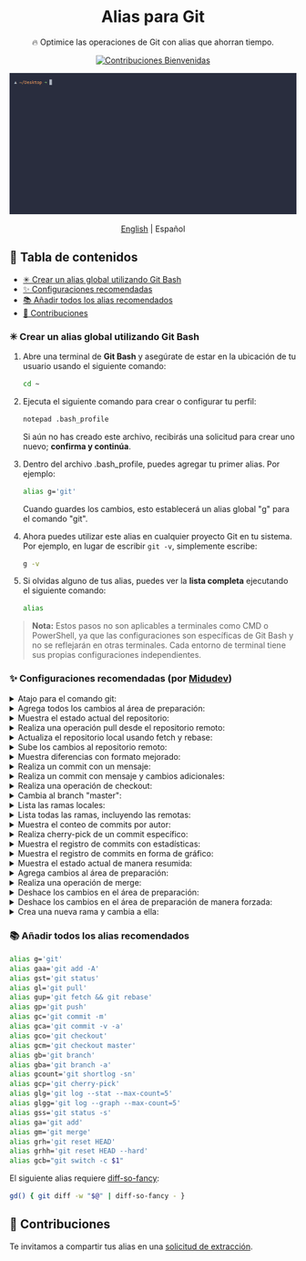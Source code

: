 <div align="center">
  <h1>Alias para Git</h1>
  <p>🔥 Optimice las operaciones de Git con alias que ahorran tiempo.</p>
  
  <a href="https://github.com/soyluisarrieta/git-aliases"> ![Contribuciones Bienvenidas](https://img.shields.io/badge/Contribuciones-bienvenidas-blue.svg) </a>
  
  
  <a href="https://github.com/soyluisarrieta/git-aliases"> ![Alias para git](./terminal-demo.gif) </a>

  [English](./README.md) | Español
</div>

<h2>📜 Tabla de contenidos</h2>

- [✳ Crear un alias global utilizando Git Bash](#✳-crear-un-alias-global-utilizando-git-bash)
- [✨ Configuraciones recomendadas](#✨-configuraciones-recomendadas-por-midudev)
- [📚 Añadir todos los alias recomendados](#📚-añadir-todos-los-alias-recomendados)
- [🧩 Contribuciones](#🧩-contribuciones)

### ✳ Crear un alias global utilizando Git Bash

1. Abre una terminal de **Git Bash** y asegúrate de estar en la ubicación de tu usuario usando el siguiente comando:
    ```bash
    cd ~
    ```
  
2. Ejecuta el siguiente comando para crear o configurar tu perfil:
    ```bash
    notepad .bash_profile
    ```
    Si aún no has creado este archivo, recibirás una solicitud para crear uno nuevo; **confirma y continúa**.

3. Dentro del archivo .bash_profile, puedes agregar tu primer alias. Por ejemplo:
    ```bash
    alias g='git'
    ```
    Cuando guardes los cambios, esto establecerá un alias global "g" para el comando "git".

4. Ahora puedes utilizar este alias en cualquier proyecto Git en tu sistema. Por ejemplo, en lugar de escribir `git -v`, simplemente escribe:
    ```bash
   g -v
    ```

5. Si olvidas alguno de tus alias, puedes ver la **lista completa** ejecutando el siguiente comando:
    ```bash
    alias
    ```

> **Nota:** Estos pasos no son aplicables a terminales como CMD o PowerShell, ya que las configuraciones son específicas de Git Bash y no se reflejarán en otras terminales. Cada entorno de terminal tiene sus propias configuraciones independientes.

### ✨ Configuraciones recomendadas (por [Midudev](https://github.com/midudev))

<details>
<summary>Atajo para el comando git:</summary>

- ⚙️ Configuración:

    ```bash
    alias g='git'
    ```

- 🚀 Uso:

    ```
    g
    ```
</details>

<details>
<summary>Agrega todos los cambios al área de preparación:</summary>

- ⚙️ Configuración:

    ```bash
    alias gaa='git add -A'
    ```

- 🚀 Uso:

    ```
    gaa
    ```
</details>

<details>
<summary>Muestra el estado actual del repositorio:</summary>

- ⚙️ Configuración:

    ```bash
    alias gst='git status'
    ```

- 🚀 Uso:

    ```
    gst
    ```
</details>

<details>
<summary>Realiza una operación pull desde el repositorio remoto:</summary>

- ⚙️ Configuración:

    ```bash
    alias gl='git pull'
    ```

- 🚀 Uso:

    ```
    gl
    ```
</details>

<details>
<summary>Actualiza el repositorio local usando fetch y rebase:</summary>

- ⚙️ Configuración:

    ```bash
    alias gup='git fetch && git rebase'
    ```

- 🚀 Uso:

    ```
    gup
    ```
</details>

<details>
<summary>Sube los cambios al repositorio remoto:</summary>

- ⚙️ Configuración:

    ```bash
    alias gp='git push'
    ```

- 🚀 Uso:

    ```
    gp
    ```
</details>

<details>
<summary>Muestra diferencias con formato mejorado:</summary>

El siguiente alias requiere [diff-so-fancy](https://www.npmjs.com/package/diff-so-fancy):

- ⚙️ Configuración:

    ```bash
    gd() { git diff -w "$@" | diff-so-fancy - }
    ```

- 🚀 Uso:

    ```
    gd
    ```
</details>

<details>
<summary>Realiza un commit con un mensaje:</summary>

- ⚙️ Configuración:

    ```bash
    alias gc='git commit -m'
    ```

- 🚀 Uso:

    ```
    gc "Mensaje del commit"
    ```
</details>

<details>
<summary>Realiza un commit con mensaje y cambios adicionales:</summary>

- ⚙️ Configuración:

    ```bash
    alias gca='git commit -v -a'
    ```

- 🚀 Uso:

    ```
    gca
    ```
</details>

<details>
<summary>Realiza una operación de checkout:</summary>

- ⚙️ Configuración:

    ```bash
    alias gco='git checkout'
    ```

- 🚀 Uso:

    ```
    gco <nombre_de_la_rama_o_commit>
    ```
</details>

<details>
<summary>Cambia al branch "master":</summary>

- ⚙️ Configuración:

    ```bash
    alias gcm='git checkout master'
    ```

- 🚀 Uso:

    ```
    gcm
    ```
</details>

<details>
<summary>Lista las ramas locales:</summary>

- ⚙️ Configuración:

    ```bash
    alias gb='git branch'
    ```

- 🚀 Uso:

    ```
    gb
    ```
</details>

<details>
<summary>Lista todas las ramas, incluyendo las remotas:</summary>

- ⚙️ Configuración:

    ```bash
    alias gba='git branch -a'
    ```

- 🚀 Uso:

    ```
    gba
    ```
</details>

<details>
<summary>Muestra el conteo de commits por autor:</summary>

- ⚙️ Configuración:

    ```bash
    alias gcount='git shortlog -sn'
    ```

- 🚀 Uso:

    ```
    gcount
    ```
</details>

<details>
<summary>Realiza cherry-pick de un commit específico:</summary>

- ⚙️ Configuración:

    ```bash
    alias gcp='git cherry-pick'
    ```

- 🚀 Uso:

    ```
    gcp <hash_del_commit>
    ```
</details>

<details>
<summary>Muestra el registro de commits con estadísticas:</summary>

- ⚙️ Configuración:

    ```bash
    alias glg='git log --stat --max-count=5'
    ```

- 🚀 Uso:

    ```
    glg
    ```
</details>

<details>
<summary>Muestra el registro de commits en forma de gráfico:</summary>

- ⚙️ Configuración:

    ```bash
    alias glgg='git log --graph --max-count=5'
    ```

- 🚀 Uso:

    ```
    glgg
    ```
</details>

<details>
<summary>Muestra el estado actual de manera resumida:</summary>

- ⚙️ Configuración:

    ```bash
    alias gss='git status -s'
    ```

- 🚀 Uso:

    ```
    gss
    ```
</details>

<details>
<summary>Agrega cambios al área de preparación:</summary>

- ⚙️ Configuración:

    ```bash
    alias ga='git add'
    ```

- 🚀 Uso:

    ```
    ga <nombre_del_archivo_o_directorio>
    ```
</details>

<details>
<summary>Realiza una operación de merge:</summary>

- ⚙️ Configuración:

    ```bash
    alias gm='git merge'
    ```

- 🚀 Uso:

    ```
    gm <nombre_de_la_rama_a_mergear>
    ```
</details>

<details>
<summary>Deshace los cambios en el área de preparación:</summary>

- ⚙️ Configuración:

    ```bash
    alias grh='git reset HEAD'
    ```

- 🚀 Uso:

    ```
    grh <nombre_del_archivo_o_directorio>
    ```
</details>

<details>
<summary>Deshace los cambios en el área de preparación de manera forzada:</summary>

- ⚙️ Configuración:

    ```bash
    alias grhh='git reset HEAD --hard'
    ```

- 🚀 Uso:

    ```
    grhh <nombre_del_archivo_o_directorio>
    ```
</details>

<details>
<summary>Crea una nueva rama y cambia a ella:</summary>

- ⚙️ Configuración:

    ```bash
    alias gcb="git switch -c \$1"
    ```

- 🚀 Uso:

    ```
    gcb <nombre_de_la_nueva_rama>
    ```
</details>

### 📚 Añadir todos los alias recomendados

```bash
alias g='git'
alias gaa='git add -A'
alias gst='git status'
alias gl='git pull'
alias gup='git fetch && git rebase'
alias gp='git push'
alias gc='git commit -m'
alias gca='git commit -v -a'
alias gco='git checkout'
alias gcm='git checkout master'
alias gb='git branch'
alias gba='git branch -a'
alias gcount='git shortlog -sn'
alias gcp='git cherry-pick'
alias glg='git log --stat --max-count=5'
alias glgg='git log --graph --max-count=5'
alias gss='git status -s'
alias ga='git add'
alias gm='git merge'
alias grh='git reset HEAD'
alias grhh='git reset HEAD --hard'
alias gcb="git switch -c $1"
```

El siguiente alias requiere [diff-so-fancy](https://www.npmjs.com/package/diff-so-fancy):
```bash
gd() { git diff -w "$@" | diff-so-fancy - }
```

## 🧩 Contribuciones

Te invitamos a compartir tus alias en una [solicitud de extracción](https://github.com/soyluisarrieta/git-aliases/pulls).